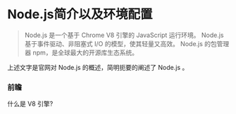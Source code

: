 # Node.js简介以及环境配置
> Node.js 是一个基于 Chrome V8 引擎的 JavaScript 运行环境。 
Node.js 基于事件驱动、非阻塞式 I/O 的模型，使其轻量又高效。 
Node.js 的包管理器 npm，是全球最大的开源库生态系统。

上述文字是官网对 Node.js 的概述，简明扼要的阐述了 Node.js 。
### 前瞻
什么是 V8 引擎?
